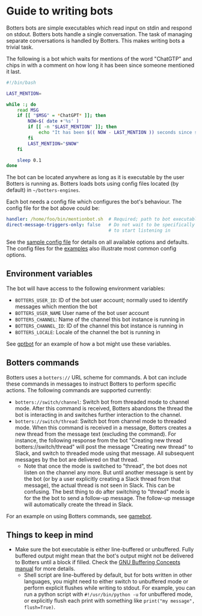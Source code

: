 # Guide to writing bots

Botters bots are simple executables which read input on stdin and respond on
stdout. Botters bots handle a single conversation. The task of managing separate
conversations is handled by Botters. This makes writing bots a trivial task.

The following is a bot which waits for mentions of the word "ChatGTP" and chips
in with a comment on how long it has been since someone mentioned it last.

```bash
#!/bin/bash

LAST_MENTION=

while :; do
    read MSG
    if [[ "$MSG" = *ChatGPT* ]]; then
        NOW=$( date +'%s' )
        if [[ -n "$LAST_MENTION" ]]; then
            echo "It has been $(( NOW - LAST_MENTION )) seconds since someone mentioned ChatGPT last!"
        fi
        LAST_MENTION="$NOW"
    fi

    sleep 0.1
done
```

The bot can be located anywhere as long as it is executable by the user Botters
is running as.  Botters loads bots using config files located (by default) in
`~/botters-engines`.

Each bot needs a config file which configures the bot's behaviour. The config
file for the bot above could be:

```yaml
handler: /home/foo/bin/mentionbot.sh  # Required; path to bot executable
direct-message-triggers-only: false   # Do not wait to be specifically mentioned
                                      # to start listening in
```

See the [sample config file](examples/sample-config.yaml) for details on all
available options and defaults. The config files for the [examples](examples)
also illustrate most common config options.

## Environment variables

The bot will have access to the following environment variables:

* `BOTTERS_USER_ID`: ID of the bot user account; normally used to identify messages which mention the bot
* `BOTTERS_USER_NAME` User name of the bot user account
* `BOTTERS_CHANNEL`: Name of the channel this bot instance is running in
* `BOTTERS_CHANNEL_ID`: ID of the channel this bot instance is running in
* `BOTTERS_LOCALE`: Locale of the channel the bot is running in

See [gptbot](examples/gptbot/gptbot.py) for an example of how a bot might use these variables.

## Botters commands

Botters uses a `botters://` URL scheme for commands. A bot can include these
commands in messages to instruct Botters to perform specific actions.  The
following commands are supported currently:

* `botters://switch/channel`: Switch bot from threaded mode to channel mode.
  After this command is received, Botters abandons the thread the bot is
  interacting in and switches further interaction to the channel.
* `botters://switch/thread`: Switch bot from channel mode to threaded mode.
  When this command is received in a message, Botters creates a new thread from
  the message text (excluding the command). For instance, the following response
  from the bot "Creating new thread botters://switch/thread" will post the
  message "Creating new thread" to Slack, and switch to threaded mode using that
  message. All subsequent messages by the bot are delivered on that thread.
  * Note that once the mode is switched to "thread", the bot does not listen on
    the channel any more. But until another message is sent by the bot (or by a
    user explicitly creating a Slack thread from that message), the actual
    thread is not seen in Slack. This can be confusing. The best thing to do
    after switching to "thread" mode is for the the bot to send a follow-up
    message. The follow-up message will automatically create the thread in
    Slack.

For an example on using Botters commands, see [gamebot](examples/gamebot).

## Things to keep in mind

* Make sure the bot executable is either line-buffered or unbuffered.
  Fully buffered output might mean that the bot's output might not be delivered
  to Botters until a block if filled. Check the [GNU Buffering Concepts
  manual](https://www.gnu.org/software/libc/manual/html_node/Buffering-Concepts.html)
  for more details.
  * Shell script are line-buffered by default, but for bots written in other
    languages, you might need to either switch to unbuffered mode or perform
    explicit flushes while writing to stdout.  For example, you can run a python
    script with `#!/usr/bin/python -u` for unbuffered mode, or explicitly flush
    each print with something like `print("my message", flush=True)`.

